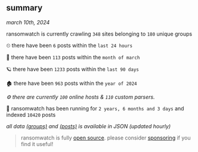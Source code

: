 
## summary
_march 10th, 2024_

ransomwatch is currently crawling `348` sites belonging to `180` unique groups

⏲ there have been `6` posts within the `last 24 hours`

🦈 there have been `113` posts within the `month of march`

🪐 there have been `1233` posts within the `last 90 days`

🏚 there have been `963` posts within the `year of 2024`

_⚙️ there are currently `100` online hosts & `110` custom parsers._

🦕 ransomwatch has been running for `2 years, 6 months and 3 days` and indexed `10420` posts

_all data  [(groups)](http://ransomwhat.telemetry.ltd/groups) and [(posts)](http://ransomwhat.telemetry.ltd/posts) is available in JSON (updated hourly)_

> ransomwatch is fully [open source](https://github.com/joshhighet/ransomwatch#ransomwatch--). please consider [sponsoring](https://github.com/sponsors/joshhighet) if you find it useful!
